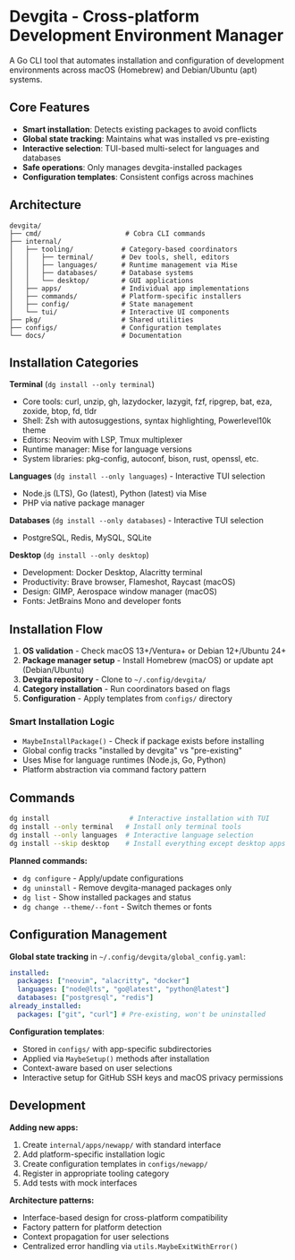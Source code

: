 # Devgita - Cross-platform Development Environment Manager

A Go CLI tool that automates installation and configuration of development environments across macOS (Homebrew) and Debian/Ubuntu (apt) systems.

## Core Features

- **Smart installation**: Detects existing packages to avoid conflicts
- **Global state tracking**: Maintains what was installed vs pre-existing
- **Interactive selection**: TUI-based multi-select for languages and databases
- **Safe operations**: Only manages devgita-installed packages
- **Configuration templates**: Consistent configs across machines

## Architecture

```
devgita/
├── cmd/                     # Cobra CLI commands
├── internal/
│   ├── tooling/            # Category-based coordinators
│   │   ├── terminal/       # Dev tools, shell, editors
│   │   ├── languages/      # Runtime management via Mise
│   │   ├── databases/      # Database systems
│   │   └── desktop/        # GUI applications
│   ├── apps/               # Individual app implementations
│   ├── commands/           # Platform-specific installers
│   ├── config/             # State management
│   └── tui/                # Interactive UI components
├── pkg/                    # Shared utilities
├── configs/                # Configuration templates
└── docs/                   # Documentation
```

## Installation Categories

**Terminal** (`dg install --only terminal`)
- Core tools: curl, unzip, gh, lazydocker, lazygit, fzf, ripgrep, bat, eza, zoxide, btop, fd, tldr
- Shell: Zsh with autosuggestions, syntax highlighting, Powerlevel10k theme
- Editors: Neovim with LSP, Tmux multiplexer
- Runtime manager: Mise for language versions
- System libraries: pkg-config, autoconf, bison, rust, openssl, etc.

**Languages** (`dg install --only languages`) - Interactive TUI selection
- Node.js (LTS), Go (latest), Python (latest) via Mise
- PHP via native package manager

**Databases** (`dg install --only databases`) - Interactive TUI selection  
- PostgreSQL, Redis, MySQL, SQLite

**Desktop** (`dg install --only desktop`)
- Development: Docker Desktop, Alacritty terminal
- Productivity: Brave browser, Flameshot, Raycast (macOS)
- Design: GIMP, Aerospace window manager (macOS)
- Fonts: JetBrains Mono and developer fonts

## Installation Flow

1. **OS validation** - Check macOS 13+/Ventura+ or Debian 12+/Ubuntu 24+
2. **Package manager setup** - Install Homebrew (macOS) or update apt (Debian/Ubuntu)  
3. **Devgita repository** - Clone to `~/.config/devgita/`
4. **Category installation** - Run coordinators based on flags
5. **Configuration** - Apply templates from `configs/` directory

### Smart Installation Logic
- `MaybeInstallPackage()` - Check if package exists before installing
- Global config tracks "installed by devgita" vs "pre-existing"
- Uses Mise for language runtimes (Node.js, Go, Python)
- Platform abstraction via command factory pattern

## Commands

```bash
dg install                    # Interactive installation with TUI
dg install --only terminal   # Install only terminal tools
dg install --only languages  # Interactive language selection
dg install --skip desktop    # Install everything except desktop apps
```

**Planned commands:**
- `dg configure` - Apply/update configurations
- `dg uninstall` - Remove devgita-managed packages only
- `dg list` - Show installed packages and status
- `dg change --theme/--font` - Switch themes or fonts

## Configuration Management

**Global state tracking** in `~/.config/devgita/global_config.yaml`:
```yaml
installed:
  packages: ["neovim", "alacritty", "docker"]
  languages: ["node@lts", "go@latest", "python@latest"]
  databases: ["postgresql", "redis"]
already_installed:
  packages: ["git", "curl"] # Pre-existing, won't be uninstalled
```

**Configuration templates**:
- Stored in `configs/` with app-specific subdirectories
- Applied via `MaybeSetup()` methods after installation
- Context-aware based on user selections
- Interactive setup for GitHub SSH keys and macOS privacy permissions

## Development

**Adding new apps:**
1. Create `internal/apps/newapp/` with standard interface
2. Add platform-specific installation logic
3. Create configuration templates in `configs/newapp/`
4. Register in appropriate tooling category
5. Add tests with mock interfaces

**Architecture patterns:**
- Interface-based design for cross-platform compatibility
- Factory pattern for platform detection
- Context propagation for user selections
- Centralized error handling via `utils.MaybeExitWithError()`
